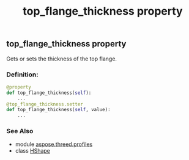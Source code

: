 ﻿---
title: top_flange_thickness property
second_title: Aspose.3D for Python via .NET API References
description: 
type: docs
weight: 230
url: /python-net/aspose.threed.profiles/hshape/top_flange_thickness/
is_root: false
---

## top_flange_thickness property


Gets or sets the thickness of the top flange.
### Definition:
```python
@property
def top_flange_thickness(self):
    ...
@top_flange_thickness.setter
def top_flange_thickness(self, value):
    ...
```

### See Also
* module [aspose.threed.profiles](../../)
* class [HShape](/3d/python-net/aspose.threed.profiles/hshape)
